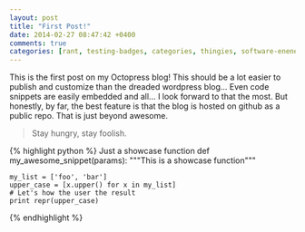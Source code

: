 ```yaml
---
layout: post
title: "First Post!"
date: 2014-02-27 08:47:42 +0400
comments: true
categories: [rant, testing-badges, categories, thingies, software-enenengineering]
---
```


This is the first post on my Octopress blog! This should be a lot easier to publish and customize than the dreaded wordpress blog... Even code snippets are easily embedded and all... I look forward to that the most. But honestly, by far, the best feature is that the blog is hosted on github as a public repo. That is just beyond awesome.


> Stay hungry, stay foolish.

{% highlight python %}
Just a showcase function
def my_awesome_snippet(params):
    """This is a showcase function"""

    my_list = ['foo', 'bar']
    upper_case = [x.upper() for x in my_list]
    # Let's how the user the result
    print repr(upper_case)

{% endhighlight %}
